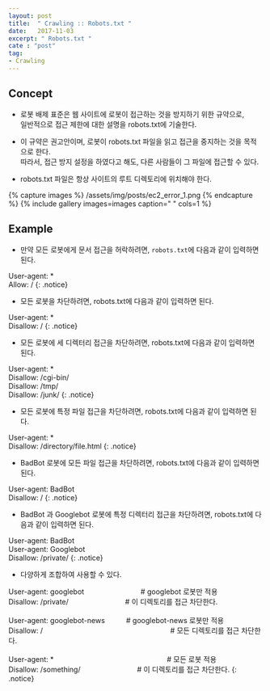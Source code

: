 ```yaml
---
layout: post
title:  " Crawling :: Robots.txt "
date:   2017-11-03
excerpt: " Robots.txt "
cate : "post"
tag:
- Crawling
---
```


## Concept

* 로봇 배제 표준은 웹 사이트에 로봇이 접근하는 것을 방지하기 위한 규약으로, <br> 일반적으로 접근 제한에 대한 설명을 robots.txt에 기술한다.

* 이 규약은 권고안이며, 로봇이 robots.txt 파일을 읽고 접근을 중지하는 것을 목적으로 한다. <br> 따라서, 접근 방지 설정을 하였다고 해도, 다른 사람들이 그 파일에 접근할 수 있다. 

* robots.txt 파일은 항상 사이트의 루트 디렉토리에 위치해야 한다.



{% capture images %}
	/assets/img/posts/ec2_error_1.png
{% endcapture %}
{% include gallery images=images caption=" " cols=1 %}

## Example

* 만약 모든 로봇에게 문서 접근을 허락하려면, `robots.txt`에 다음과 같이 입력하면 된다.

User-agent: * <br>
Allow: /
{: .notice}

* 모든 로봇을 차단하려면, robots.txt에 다음과 같이 입력하면 된다.

User-agent: * <br>
Disallow: /
{: .notice}

* 모든 로봇에 세 디렉터리 접근을 차단하려면, robots.txt에 다음과 같이 입력하면 된다.

User-agent: * <br>
Disallow: /cgi-bin/ <br>
Disallow: /tmp/ <br>
Disallow: /junk/
{: .notice}


* 모든 로봇에 특정 파일 접근을 차단하려면, robots.txt에 다음과 같이 입력하면 된다.

User-agent: * <br>
Disallow: /directory/file.html
{: .notice}


* BadBot 로봇에 모든 파일 접근을 차단하려면, robots.txt에 다음과 같이 입력하면 된다.

User-agent: BadBot <br>
Disallow: /
{: .notice}


* BadBot 과 Googlebot 로봇에 특정 디렉터리 접근을 차단하려면, robots.txt에 다음과 같이 입력하면 된다.

User-agent: BadBot <br>
User-agent: Googlebot <br>
Disallow: /private/
{: .notice}

* 다양하게 조합하여 사용할 수 있다.

User-agent: googlebot　　　　　　　　# googlebot 로봇만 적용 <br>
Disallow: /private/　　　　　　　　# 이 디렉토리를 접근 차단한다. <br>
<br>
User-agent: googlebot-news　　　# googlebot-news 로봇만 적용 <br>
Disallow: /　　　　　　　　　　　　　　　　　　# 모든 디렉토리를 접근 차단한다. <br>
<br>
User-agent: *　　　　　　　　　　　　　　　　# 모든 로봇 적용 <br>
Disallow: /something/　　　　　　　　# 이 디렉토리를 접근 차단한다.
{: .notice}

